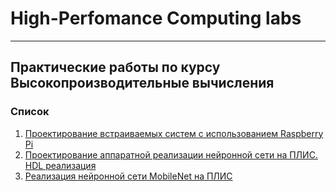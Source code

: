# High-Perfomance Computing labs

---
## Практические работы по курсу Высокопроизводительные вычисления

### Список
 1. [Проектирование встраиваемых систем с использованием Raspberry Pi](lab_01)
 2. [Проектирование аппаратной реализации нейронной сети на ПЛИС. HDL реализация](lab_02)
 3. [Реализация нейронной сети MobileNet на ПЛИС](lab_03)
